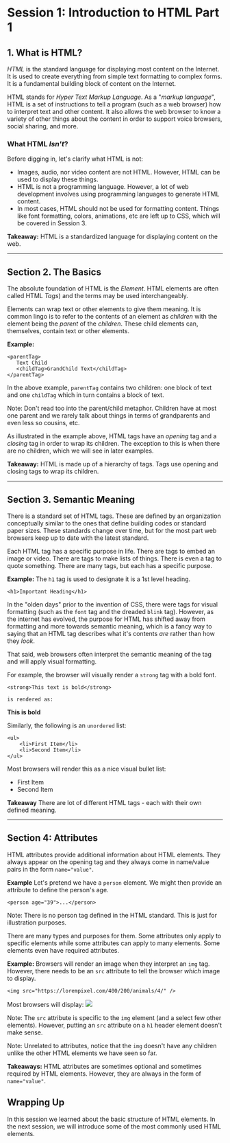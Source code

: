 # Session 1: Introduction to HTML Part 1

## 1. What is HTML?
*HTML* is the standard language for displaying most content on the Internet. It is used to create everything from simple text formatting to complex forms. It is a fundamental building block of content on the Internet. 

HTML stands for *Hyper Text Markup Language*. As a "*markup language*", HTML is a set of instructions to tell a program (such as a web browser) how to interpret text and other content. It also allows the web browser to know a variety of other things about the content in order to support voice browsers, social sharing, and more. 


### What HTML *Isn't*?
Before digging in, let's clarify what HTML is not:

- Images, audio, nor video content are not HTML. However, HTML can be used to display these things. 
- HTML is not a programming language. However, a lot of web development involves using programming languages to generate HTML content.
- In most cases, HTML should not be used for formatting content. Things like font formatting, colors, animations, etc are left up to CSS, which will be covered in Session 3.

**Takeaway:** HTML is a standardized language for displaying content on the web. 

---

## Section 2. The Basics
The absolute foundation of HTML is the *Element*. HTML elements are often called HTML *Tags*) and the terms may be used interchangeably.

Elements can wrap text or other elements to give them meaning. It is common lingo is to refer to the contents of an element as *children* with the element being the *parent* of the *children*. These child elements can, themselves, contain text or other elements. 

**Example:**
```
<parentTag>
   Text Child
   <childTag>GrandChild Text</childTag>
</parentTag>
```
In the above example, `parentTag` contains two children: one block of text and one `childTag` which in turn contains a block of text.


Note: Don't read too into the parent/child metaphor. Children have at most one parent and we rarely talk about things in terms of grandparents and even less so cousins, etc.

As illustrated in the example above, HTML tags have an *opening* tag and a *closing* tag in order to wrap its children. The exception to this is when there are no children, which we will see in later examples. 

**Takeaway:** HTML is made up of a hierarchy of tags. Tags use opening and closing tags to wrap its children.


---

## Section 3. Semantic Meaning
There is a standard set of HTML tags. These are defined by an organization conceptually similar to the ones that define building codes or standard paper sizes. These standards change over time, but for the most part web browsers keep up to date with the latest standard.

Each HTML tag has a specific purpose in life. There are tags to embed an image or video. There are tags to make lists of things. There is even a tag to quote something. There are many tags, but each has a specific purpose.


**Example:**
The `h1` tag is used to designate it is a 1st level heading.
```
<h1>Important Heading</h1>
```

In the "olden days" prior to the invention of CSS, there were tags for visual formatting (such as the `font` tag and the dreaded `blink` tag). However, as the internet has evolved, the purpose for HTML has shifted away from formatting and more towards semantic meaning, which is a fancy way to saying that an HTML tag describes what it's contents *are* rather than how they *look*. 

That said, web browsers often interpret the semantic meaning of the tag and will apply visual formatting. 

For example, the browser will visually render a `strong` tag with a bold font. 

```
<strong>This text is bold</strong>

is rendered as:
```
**This is bold**

Similarly, the following is an `unordered` list:
```
<ul>
    <li>First Item</li>
    <li>Second Item</li>
</ul>
```
Most browsers will render this as a nice visual bullet list:
* First Item
* Second Item


**Takeaway**
There are lot of different HTML tags - each with their own defined meaning.


---
## Section 4: Attributes
HTML attributes provide additional information about HTML elements. They always appear on the opening tag and they always come in name/value pairs in the form `name="value"`.


**Example**
Let's pretend we have a `person` element. We might then provide an attribute to define the person's age.
```
<person age="39">...</person>
```
Note: There is no person tag defined in the HTML standard. This is just for illustration purposes.

There are many types and purposes for them. Some attributes only apply to specific elements while some attributes can apply to many elements. Some elements even have required attributes.


**Example:**
Browsers will render an image when they interpret an `img` tag. However, there needs to be an `src` attribute to tell the browser *which* image to display.

```
<img src="https://lorempixel.com/400/200/animals/4/" />
```

Most browsers will display:
![](https://lorempixel.com/400/200/animals/4/)


Note: The `src` attribute is specific to the `img` element (and a select few other elements). However, putting an `src` attribute on a `h1` header element doesn't make sense. 

Note: Unrelated to attributes, notice that the `img` doesn't have any children unlike the other HTML elements we have seen so far.

**Takeaways:** HTML attributes are sometimes optional and sometimes required by HTML elements. However, they are always in the form of `name="value"`.


## Wrapping Up
In this session we learned about the basic structure of HTML elements. In the next session, we will introduce some of the most commonly used HTML elements.
